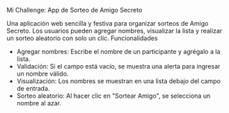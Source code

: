 Mi Challenge: App de Sorteo de Amigo Secreto

Una aplicación web sencilla y festiva para organizar sorteos de Amigo Secreto. Los usuarios pueden agregar nombres, visualizar la lista y realizar un sorteo aleatorio con solo un clic.
Funcionalidades

- Agregar nombres: Escribe el nombre de un participante y agrégalo a la lista.
- Validación: Si el campo está vacío, se muestra una alerta para ingresar un nombre válido.
- Visualización: Los nombres se muestran en una lista debajo del campo de entrada.
- Sorteo aleatorio: Al hacer clic en "Sortear Amigo", se selecciona un nombre al azar.



